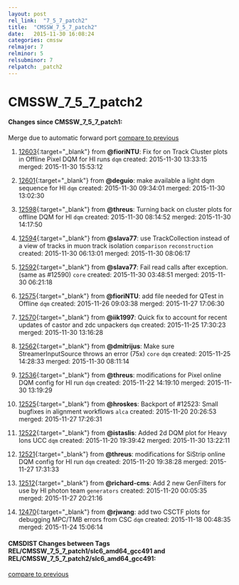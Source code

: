 ```yaml
---
layout: post
rel_link:  "7_5_7_patch2"
title:  "CMSSW_7_5_7_patch2"
date:   2015-11-30 16:08:24
categories: cmssw
relmajor: 7
relminor: 5
relsubminor: 7
relpatch: _patch2
---
```


# CMSSW_7_5_7_patch2
#### Changes since CMSSW_7_5_7_patch1:

<span class="glyphicon glyphicon-arrow-right"></span> Merge due to automatic forward port
[compare to previous](https://github.com/cms-sw/cmssw/compare/CMSSW_7_5_7_patch1...CMSSW_7_5_7_patch2)



1. [12603](http://github.com/cms-sw/cmssw/pull/12603){:target="_blank"}  from **@fioriNTU**: Fix for on Track Cluster plots in Offline Pixel DQM for HI runs `dqm`  created: 2015-11-30 13:33:15 merged: 2015-11-30 15:53:12

2. [12601](http://github.com/cms-sw/cmssw/pull/12601){:target="_blank"}  from **@deguio**: make available a light dqm sequence for HI `dqm`  created: 2015-11-30 09:34:01 merged: 2015-11-30 13:02:30

3. [12598](http://github.com/cms-sw/cmssw/pull/12598){:target="_blank"}  from **@threus**: Turning back on cluster plots for offline DQM for HI `dqm`  created: 2015-11-30 08:14:52 merged: 2015-11-30 14:17:50

4. [12594](http://github.com/cms-sw/cmssw/pull/12594){:target="_blank"}  from **@slava77**: use TrackCollection instead of a view of tracks in muon track isolation `comparison`  `reconstruction`  created: 2015-11-30 06:13:01 merged: 2015-11-30 08:06:17

5. [12592](http://github.com/cms-sw/cmssw/pull/12592){:target="_blank"}  from **@slava77**: Fail read calls after exception. (same as #12590) `core`  created: 2015-11-30 03:48:51 merged: 2015-11-30 06:21:18

6. [12575](http://github.com/cms-sw/cmssw/pull/12575){:target="_blank"}  from **@fioriNTU**: add file needed for QTest in Offline `dqm`  created: 2015-11-26 09:03:38 merged: 2015-11-27 17:06:30

7. [12570](http://github.com/cms-sw/cmssw/pull/12570){:target="_blank"}  from **@iik1997**: Quick fix to account for recent updates of castor and zdc unpackers `dqm`  created: 2015-11-25 17:30:23 merged: 2015-11-30 13:16:28

8. [12562](http://github.com/cms-sw/cmssw/pull/12562){:target="_blank"}  from **@dmitrijus**: Make sure StreamerInputSource throws an error (75x) `core`  `dqm`  created: 2015-11-25 14:28:33 merged: 2015-11-30 08:11:14

9. [12536](http://github.com/cms-sw/cmssw/pull/12536){:target="_blank"}  from **@threus**: modifications for Pixel online DQM config for HI run `dqm`  created: 2015-11-22 14:19:10 merged: 2015-11-30 13:19:29

10. [12525](http://github.com/cms-sw/cmssw/pull/12525){:target="_blank"}  from **@hroskes**: Backport of #12523: Small bugfixes in alignment workflows `alca`  created: 2015-11-20 20:26:53 merged: 2015-11-27 17:26:31

11. [12522](http://github.com/cms-sw/cmssw/pull/12522){:target="_blank"}  from **@istaslis**: Added 2d DQM plot for Heavy Ions UCC `dqm`  created: 2015-11-20 19:39:42 merged: 2015-11-30 13:22:11

12. [12521](http://github.com/cms-sw/cmssw/pull/12521){:target="_blank"}  from **@threus**: modifications for SiStrip online DQM config for HI run `dqm`  created: 2015-11-20 19:38:28 merged: 2015-11-27 17:31:33

13. [12512](http://github.com/cms-sw/cmssw/pull/12512){:target="_blank"}  from **@richard-cms**:  Add 2 new GenFilters for use by HI photon team `generators`  created: 2015-11-20 00:05:35 merged: 2015-11-27 20:21:16

14. [12470](http://github.com/cms-sw/cmssw/pull/12470){:target="_blank"}  from **@rjwang**: add two CSCTF plots for debugging MPC/TMB errors from CSC `dqm`  created: 2015-11-18 00:48:35 merged: 2015-11-24 15:06:14

#### CMSDIST Changes between Tags REL/CMSSW_7_5_7_patch1/slc6_amd64_gcc491 and REL/CMSSW_7_5_7_patch2/slc6_amd64_gcc491:

[compare to previous](https://github.com/cms-sw/cmsdist/compare/REL/CMSSW_7_5_7_patch1/slc6_amd64_gcc491...REL/CMSSW_7_5_7_patch2/slc6_amd64_gcc491)


